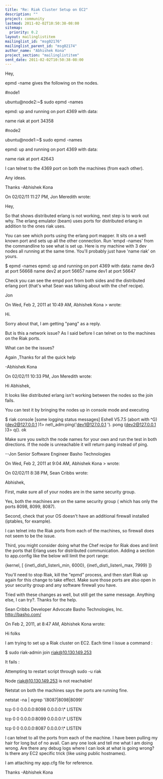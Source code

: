 ```yaml
---
title: "Re: Riak Cluster Setup on EC2"
description: ""
project: community
lastmod: 2011-02-02T10:50:38-08:00
sitemap:
  priority: 0.2
layout: mailinglistitem
mailinglist_id: "msg02176"
mailinglist_parent_id: "msg02174"
author_name: "Abhishek Kona"
project_section: "mailinglistitem"
sent_date: 2011-02-02T10:50:38-08:00
---
```


Hey,

epmd -name gives the following on the nodes.

#node1

ubuntu@node2:~$ sudo epmd -names

epmd: up and running on port 4369 with data:

name riak at port 34358

#node2

ubuntu@node1:~$ sudo epmd -names

epmd: up and running on port 4369 with data:

name riak at port 42643


I can telnet to the 4369 port on both the machines (from each other).

Any ideas.

Thanks
-Abhishek Kona

On 02/02/11 11:27 PM, Jon Meredith wrote:

Hey,

So that shows distributed erlang is not working, next step is to work 
out why. The erlang emulator (beam) uses ports for distributed erlang 
in addition to the ones riak uses.


You can see which ports using the erlang port mapper. It sits on a 
well known port and sets up all the other connection. Run 'empd 
-names' from the commandline to see what is set up. Here is my 
machine with 3 dev nodes all running at the same time. You'll 
probably just have 'name riak' on yours.


$ epmd -names
epmd: up and running on port 4369 with data:
name dev3 at port 56668
name dev2 at port 56657
name dev1 at port 56647

Check you can see the empd port from both sides and the distributed 
erlang port (that's what Sean was talking about with the chef recipe).


Jon

On Wed, Feb 2, 2011 at 10:49 AM, Abhishek Kona 
&gt; wrote:


 Hi.

 Sorry about that,
 I am getting "pang" as a reply.

 But is this a network issue?
 As I said before I can telnet on to the machines on the Riak ports.

 What can be the issues?

 Again ,Thanks for all the quick help

 -Abhishek Kona


 On 02/02/11 10:33 PM, Jon Meredith wrote:

 Hi Abhishek,

 It looks like distributed erlang isn't working between the nodes
 so the join fails.

 You can test it by bringing the nodes up in console mode and
 executing

 $ riak console
 [some logging status messages]
 Eshell V5.7.5 (abort with ^G)
 (dev2@127.0.0.1
 )1&gt; net\\_adm:ping('dev1@127.0.0.1
 ').
 pong
 (dev2@127.0.0.1 )3&gt; q().
 ok

 Make sure you switch the node names for your own and run the test
 in both directions. If the node is unreachable it will return
 pang instead of ping.

 --Jon
 Senior Software Engineer
 Basho Technologies

 On Wed, Feb 2, 2011 at 9:04 AM, Abhishek Kona
 &gt; wrote:

 On 02/02/11 8:38 PM, Sean Cribbs wrote:

 Abhishek,

 First, make sure all of your nodes are in the same security
 group.

 Yes, both the machines are on the same security group ( which
 has only the ports 8098, 8099, 8087).

 Second, check that your OS doesn't have an additional
 firewall installed (iptables, for example).

 I can telnet into the Riak ports from each of the machines,
 so firewall does not seem to be the issue.

 Third, you might consider doing what the Chef recipe for
 Riak does and limit the ports that Erlang uses for
 distributed communication. Adding a section to app.config
 like the below will limit the port range:

 {kernel, [
 {inet\\_dist\\_listen\\_min, 6000},
 {inet\\_dist\\_listen\\_max, 7999}
 ]}

 You'll need to stop Riak, kill the "epmd" process, and then
 start Riak up again for this change to take effect. Make
 sure those ports are also open in your security group and
 any software firewall you have.


 Tried with these changes as well, but still get the same
 message. Anything else, I can try?.
 Thanks for the help.

 Sean Cribbs 
 Developer Advocate
 Basho Technologies, Inc.
 http://basho.com/

 On Feb 2, 2011, at 8:47 AM, Abhishek Kona wrote:


 Hi folks

 I am trying to set up a Riak cluster on EC2.
 Each time I issue a command :

 $ sudo riak-admin join riak@10.130.149.253
 

 It fails :

 Attempting to restart script through sudo -u riak

 Node riak@10.130.149.253  is
 not reachable!


 Netstat on both the machines says the ports are running fine.

 netstat -na | egrep '(8087|8098|8099)'

 tcp 0 0 0.0.0.0:8098
  0.0.0.0:\\* 
 LISTEN


 tcp 0 0 0.0.0.0:8099
  0.0.0.0:\\* 
 LISTEN


 tcp 0 0 0.0.0.0:8087
  0.0.0.0:\\* 
 LISTEN

 I can telnet to all the ports from each of the machine.
 I have been pulling my hair for long but of no avail.
 Can any one look and tell me what I am doing wrong.
 Are there any debug logs where I can look at what is going
 wrong?
 Is there any EC2 specific trick (like using public hostnames).

 I am attaching my app.cfg file for reference.

 Thanks
 -Abhishek Kona
